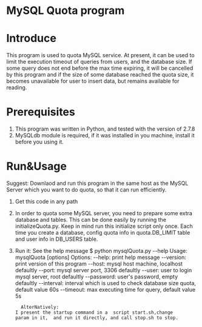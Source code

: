 
MySQL Quota program
===================

# Introduce
This program is used to quota MySQL service. At present, it can be used to limit 
 the execution timeout of queries from users, and the database size. If some 
query does not end before the max time expiring, it will be cancelled by this
program and if the size of some database reached the quota size, it becomes 
unavailable for user to insert data, but remains available for reading.

# Prerequisites
 1. This program was written in Python,  and tested with the version of
2.7.8
 2. MySQLdb module is required, if it was installed in you machine, 
install it before you using it. 

# Run&Usage
 Suggest: Downlaod and run this program in the same host as the MySQL Server 
 which you want to do quota, so that it can run efficiently. 
 1. Get this code in any path
 2. In order to quota some MySQL server, you need to prepare some extra
database and tables. This can be done easily by running the initializeQuota.py.
Keep in mind run this initialize  script only once.
Each time you create a database, config quota info in quota.DB_LIMIT 
table and user info in DB_USERS table.
 3. Run it:
See the help message
$ python mysqlQuota.py  --help
Usage: mysqlQuota [options] 
	   	Options:
        	--help:         print help message
        	--version:      print version of this program
        	--host:         mysql host machine, localhost defaultly
        	--port:         mysql server port, 3306 defaultly
        	--user:         user to login mysql server, root defaultly
        	--password:     user's password, empty defaultly
        	--interval:     interval which is used to check database size quota, default value 60s
        	--timeout:      max executing time for query, default value 5s 

          AlterNatively:
		I present the startup command in a  script start.sh,change 
		param in it,  and run it directly, and call stop.sh to stop. 

